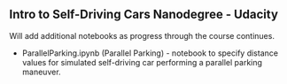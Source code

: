 ## Intro to Self-Driving Cars Nanodegree - Udacity
Will add additional notebooks as progress through the course continues.
* ParallelParking.ipynb (Parallel Parking) - notebook to specify distance values for simulated self-driving car performing a parallel parking maneuver.
